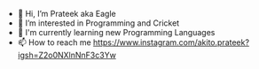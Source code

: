 - 👋 Hi, I’m Prateek aka Eagle
- 👀 I’m interested in Programming and Cricket
- 🌱 I'm currently learning new Programming Languages
- 📫 How to reach me https://www.instagram.com/akito.prateek?igsh=Z2o0NXlnNnF3c3Yw
